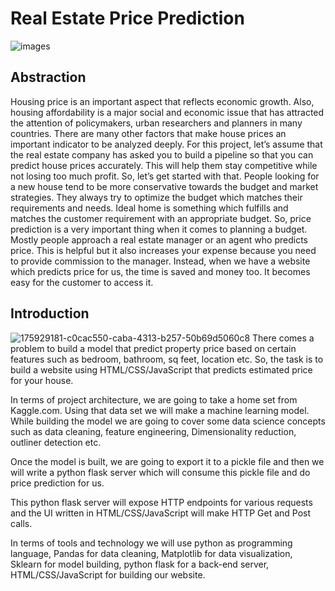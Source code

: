# Real Estate Price Prediction
![images](https://github.com/febinjhon0/real_estate_price_prediction/assets/137596876/2e94ce73-ae0f-464b-82e8-83cd71d8d1fc)

## Abstraction
Housing price is an important aspect that reflects economic growth. Also, housing affordability is a major social and economic issue that has attracted the attention of policymakers, urban researchers and planners in many countries. There are many other factors that make house prices an important indicator to be analyzed deeply. For this project, let’s assume that the real estate company has asked you to build a pipeline so that you can predict house prices accurately. This will help them stay competitive while not losing too much profit. So, let’s get started with that.
                                               People looking for a new house tend to be more conservative towards the budget and market strategies. They always try to optimize the budget which matches their requirements and needs. Ideal home is something which fulfills and matches the customer requirement with an appropriate budget. So, price prediction is a very important thing when it comes to planning a budget. Mostly people approach a real estate manager or an agent who predicts price. This is helpful but it also increases your expense because you need to provide commission to the manager. Instead, when we have a website which predicts price for us, the time is saved and money too. It becomes easy for the customer to access it.

## Introduction
![175929181-c0cac550-caba-4313-b257-50b69d5060c8](https://github.com/febinjhon0/real_estate_price_prediction/assets/137596876/e0b43303-1387-4bfa-a5bb-28d756f420b5)
There comes a problem to build a model that predict property price based on certain features such as bedroom, bathroom, sq feet, location etc. So, the task is to build a website using HTML/CSS/JavaScript that predicts estimated price for your house.

In terms of project architecture, we are going to take a home set from Kaggle.com. Using that data set we will make a machine learning model. While building the model we are going to cover some data science concepts such as data cleaning, feature engineering, Dimensionality reduction, outliner detection etc.

Once the model is built, we are going to export it to a pickle file and then we will write a python flask server which will consume this pickle file and do price prediction for us.

This python flask server will expose HTTP endpoints for various requests and the UI written in HTML/CSS/JavaScript will make HTTP Get and Post calls.

In terms of tools and technology we will use python as programming language, Pandas for data cleaning, Matplotlib for data visualization, Sklearn for model building, python flask for a back-end server, HTML/CSS/JavaScript for building our website.
